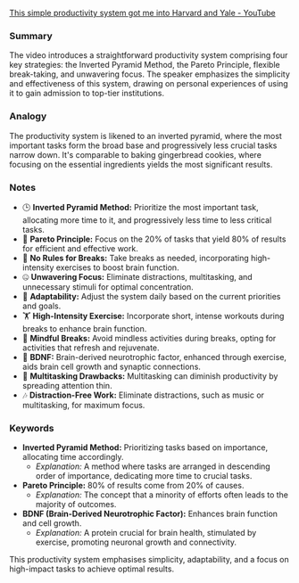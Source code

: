 
[This simple productivity system got me into Harvard and Yale - YouTube](https://www.youtube.com/watch?v=_7vM5wEUz_s&t=7s)

### Summary
The video introduces a straightforward productivity system comprising four key strategies: the Inverted Pyramid Method, the Pareto Principle, flexible break-taking, and unwavering focus. The speaker emphasizes the simplicity and effectiveness of this system, drawing on personal experiences of using it to gain admission to top-tier institutions. 

### Analogy
The productivity system is likened to an inverted pyramid, where the most important tasks form the broad base and progressively less crucial tasks narrow down. It's comparable to baking gingerbread cookies, where focusing on the essential ingredients yields the most significant results.


### Notes
- 🕒 **Inverted Pyramid Method:** Prioritize the most important task, allocating more time to it, and progressively less time to less critical tasks.
- 🎯 **Pareto Principle:** Focus on the 20% of tasks that yield 80% of results for efficient and effective work.
- 🚦 **No Rules for Breaks:** Take breaks as needed, incorporating high-intensity exercises to boost brain function.
- 🤐 **Unwavering Focus:** Eliminate distractions, multitasking, and unnecessary stimuli for optimal concentration.
- 🔄 **Adaptability:** Adjust the system daily based on the current priorities and goals.
- 🏋️ **High-Intensity Exercise:** Incorporate short, intense workouts during breaks to enhance brain function.
- 🤔 **Mindful Breaks:** Avoid mindless activities during breaks, opting for activities that refresh and rejuvenate.
- 🧠 **BDNF:** Brain-derived neurotrophic factor, enhanced through exercise, aids brain cell growth and synaptic connections.
- 🚫 **Multitasking Drawbacks:** Multitasking can diminish productivity by spreading attention thin.
- 🎶 **Distraction-Free Work:** Eliminate distractions, such as music or multitasking, for maximum focus.

### Keywords
- **Inverted Pyramid Method:** Prioritizing tasks based on importance, allocating time accordingly.
  - *Explanation:* A method where tasks are arranged in descending order of importance, dedicating more time to crucial tasks.
- **Pareto Principle:** 80% of results come from 20% of causes.
  - *Explanation:* The concept that a minority of efforts often leads to the majority of outcomes.
- **BDNF (Brain-Derived Neurotrophic Factor):** Enhances brain function and cell growth.
  - *Explanation:* A protein crucial for brain health, stimulated by exercise, promoting neuronal growth and connectivity.

This productivity system emphasises simplicity, adaptability, and a focus on high-impact tasks to achieve optimal results.